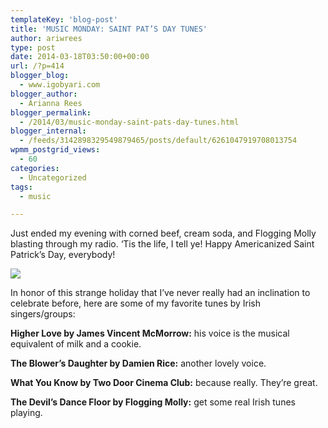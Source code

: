 ```yaml
---
templateKey: 'blog-post'
title: 'MUSIC MONDAY: SAINT PAT’S DAY TUNES'
author: ariwrees
type: post
date: 2014-03-18T03:50:00+00:00
url: /?p=414
blogger_blog:
  - www.igobyari.com
blogger_author:
  - Arianna Rees
blogger_permalink:
  - /2014/03/music-monday-saint-pats-day-tunes.html
blogger_internal:
  - /feeds/3142898329549879465/posts/default/6261047919708013754
wpmm_postgrid_views:
  - 60
categories:
  - Uncategorized
tags:
  - music

---
```

Just ended my evening with corned beef, cream soda, and Flogging Molly blasting through my radio. ‘Tis the life, I tell ye! Happy Americanized Saint Patrick’s Day, everybody!

[![](https://4.bp.blogspot.com/-pftduf6AabM/Uye67kAL_cI/AAAAAAAAFfk/jFiCH8yMg7w/s1600/St.+Patty's.jpg)](https://4.bp.blogspot.com/-pftduf6AabM/Uye67kAL_cI/AAAAAAAAFfk/jFiCH8yMg7w/s1600/St.+Patty's.jpg)

In honor of this strange holiday that I’ve never really had an inclination to celebrate before, here are some of my favorite tunes by Irish singers/groups: 

**Higher Love by James Vincent McMorrow:** his voice is the musical equivalent of milk and a cookie. 

**The Blower’s Daughter by Damien Rice:** another lovely voice.

**What You Know by Two Door Cinema Club:** because really. They’re great.

**The Devil’s Dance Floor by Flogging Molly:** get some real Irish tunes playing.